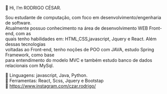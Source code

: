  👋 Hi, I’m RODRIGO CÉSAR.
 
 
 Sou estudante de computação, com foco em desenvolvimento/engenharia de software. <br>
 Atualmente possuo conhecimento na área de desenvolvimento WEB Front-end, com as  <br>
 quais tenho habilidades em: HTML,CSS,javascript, Jquery e React. Além dessas tecnologias <br> 
 voltadas ao Front-end, tenho noções de POO com JAVA, estudo Spring Framework,  como base <br>
 para entendimento do modelo MVC e também estudo banco de dados relacionais com MySql.    <br>



 
 
👀 Linguagens: javascript, Java, Python. <br>
💼 Ferramentas: React, Scss, Jquery e Bootstap <br>
📧 https://www.instagram.com/czar.rodrigo/








